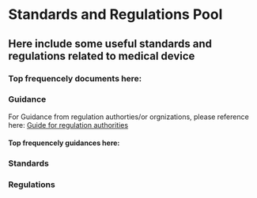 # Standards and Regulations Pool
## Here include some useful standards and regulations related to medical device

### Top frequencely documents here:

### Guidance
For Guidance from regulation authorties/or orgnizations, please reference here:
[Guide for regulation authorities](https://github.com/DIJUNLIAO/RykLiaoStandardPool.github.io/_site/Guidances/Guidance.md)

#### Top frequencely guidances here:

### Standards

### Regulations
